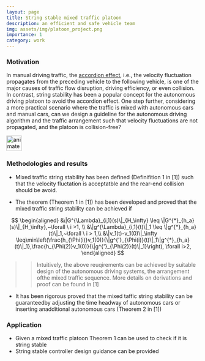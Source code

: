 ```yaml
---
layout: page
title: String stable mixed traffic platoon
description: an efficient and safe vehicle team
img: assets/img/platoon_project.png
importance: 1
category: work
---
```

### Motivation

In manual driving traffic, the [accordion effect](https://en.wikipedia.org/wiki/Accordion_effect), i.e., the velocity fluctuation propagates from the preceding vehicle to the following vehicle, is one of the major causes of traffic flow disruption, driving efficiency, or even collision. In contrast, string stability has been a popular concept for the autonomous driving platoon to avoid the accordion effect. One step further, considering a more practical scenario where the traffic is mixed with autonomous cars and manual cars, can we design a guideline for the autonomous driving algorithm and the traffic arrangement such that velocity fluctuations are not propagated, and the platoon is collision-free?


<img src="assets/img/traffic_jam.gif" alt="animated"  width="40" />


### Methodologies and results

* Mixed traffic string stability has been defined (Definifition 1 in [1]) such that the velocity fluctation is acceptatble and the rear-end collision should be avoid. 

* The theorem (Theorem 1 in [1]) has been developed and proved that the mixed traffic string stability can be achieved if 

$$
\begin{aligned}
&\|G^{\Lambda}_{i,1}(s)\|_{H_\infty} \leq \|G^{*}_{h_a}(s)\|_{H_\infty},~\forall \ i >1,  \\
&\|g^{\Lambda}_{i,1}(t)\|_1 \leq \|g^{*}_{h_a}(t)\|_1,~\forall \ i > 1,\\
&\|v_1(t)-v_1(0)\|_\infty
\leq\min\left(\frac{h_{\Phi(i)}v_1(0)}{\|g^{'}_{\Phi(i)}(t)\|_1\|g^{*}_{h_a}(t)\|_1},\frac{h_{\Phi(2)}v_1(0)}{\|g^{'}_{\Phi(2)}(t)\|_1}\right), \forall i>2,
\end{aligned}
$$

>>Intuitively, the above reuqirements can be achieved by suitable design of the autonomous driving systems, the arrangement ofthe mixed traffic sequence. More details on derivations and proof can be found in [1] 

* It has been rigorous proved that the mixed taffic string stability can be guaranteedby adjusting the time headway of autonomous cars or inserting anadditional autonomous cars (Theorem 2 in [1])

### Application

* Given a mixed traffic platoon Theorem 1 can be used to check if it is string stable
* String stable controller design guidance can be provided 

